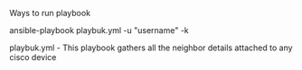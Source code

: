 Ways to run playbook

ansible-playbook playbuk.yml -u "username" -k

playbuk.yml - This playbook gathers all the neighbor details attached to any cisco device
